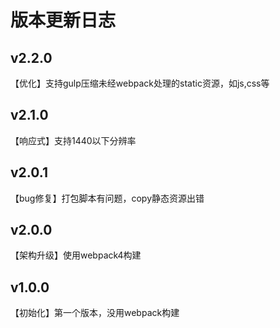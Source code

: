 # 版本更新日志

## v2.2.0

【优化】支持gulp压缩未经webpack处理的static资源，如js,css等

## v2.1.0

【响应式】支持1440以下分辨率

## v2.0.1

【bug修复】打包脚本有问题，copy静态资源出错

## v2.0.0

【架构升级】使用webpack4构建

## v1.0.0

【初始化】第一个版本，没用webpack构建